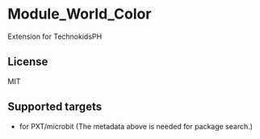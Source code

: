 # Module_World_Color

Extension for TechnokidsPH

## License

MIT

## Supported targets

* for PXT/microbit
(The metadata above is needed for package search.)
